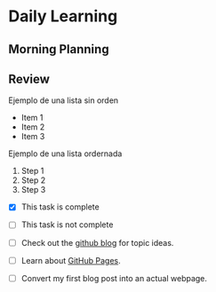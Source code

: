 # Daily Learning

## Morning Planning

## Review

Ejemplo de una lista sin orden

- Item 1
- Item 2
- Item 3

Ejemplo de una lista ordernada

1. Step 1
2. Step 2
3. Step 3

- [x] This task is complete
- [ ] This task is not complete

- [ ] Check out the [github blog](https://github.blog/) for topic ideas.
- [ ] Learn about [GitHub Pages](https://skills.github.com/#first-day-on-github).
- [ ] Convert my first blog post into an actual webpage.
